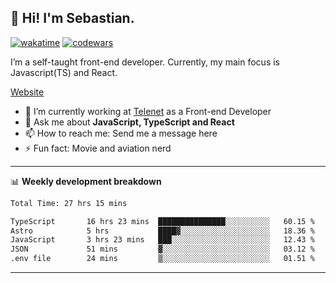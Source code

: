 ## 👋 Hi! I'm Sebastian.

[![wakatime](https://wakatime.com/badge/user/df0036c6-328a-4a39-be9b-e49417ed22a1.svg)](https://wakatime.com/@df0036c6-328a-4a39-be9b-e49417ed22a1)
[![codewars](https://www.codewars.com/users/sebavuye/badges/small)](https://www.codewars.com/users/sebavuye)

I’m a self-taught front-end developer. Currently, my main focus is Javascript(TS) and React.

[Website](https://sebastianvuye.be)

- 🔭 I’m currently working at [Telenet](https://telenet.be/) as a Front-end Developer
- 💬 Ask me about **JavaScript, TypeScript and React**
- 📫 How to reach me: Send me a message here
- ⚡ Fun fact: Movie and aviation nerd

-------

📊 **Weekly development breakdown**

<!--START_SECTION:waka-->

```txt
Total Time: 27 hrs 15 mins

TypeScript       16 hrs 23 mins  ███████████████░░░░░░░░░░   60.15 %
Astro            5 hrs           ████▓░░░░░░░░░░░░░░░░░░░░   18.36 %
JavaScript       3 hrs 23 mins   ███░░░░░░░░░░░░░░░░░░░░░░   12.43 %
JSON             51 mins         ▓░░░░░░░░░░░░░░░░░░░░░░░░   03.12 %
.env file        24 mins         ▒░░░░░░░░░░░░░░░░░░░░░░░░   01.51 %
```

<!--END_SECTION:waka-->
-------
